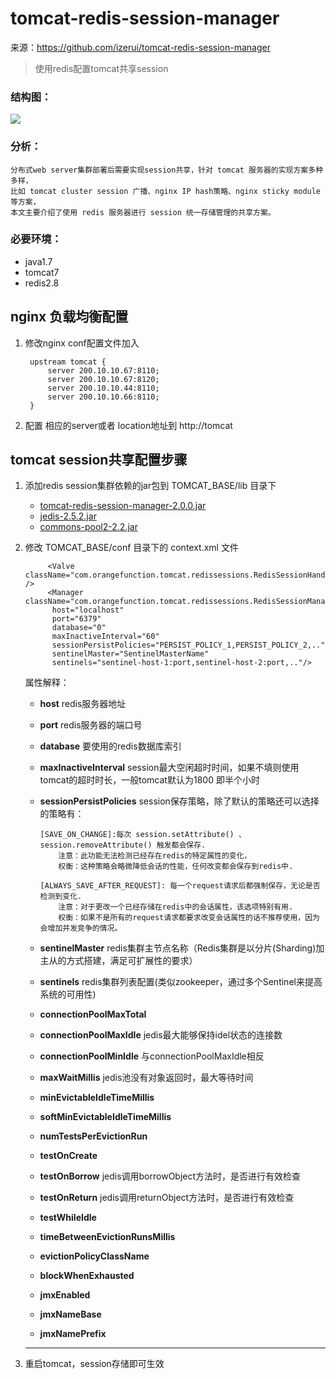 # tomcat-redis-session-manager

来源：https://github.com/izerui/tomcat-redis-session-manager

> 使用redis配置tomcat共享session

### 结构图：

<img src="http://images.cnitblog.com/blog/536814/201501/301356402377480.png"/>

### 分析：

	分布式web server集群部署后需要实现session共享，针对 tomcat 服务器的实现方案多种多样，
	比如 tomcat cluster session 广播、nginx IP hash策略、nginx sticky module等方案，
	本文主要介绍了使用 redis 服务器进行 session 统一存储管理的共享方案。

### 必要环境：

* java1.7
* tomcat7
* redis2.8



## nginx 负载均衡配置

1. 修改nginx conf配置文件加入

		upstream tomcat {
		    server 200.10.10.67:8110;
		    server 200.10.10.67:8120;
		    server 200.10.10.44:8110;
		    server 200.10.10.66:8110;
		}

2. 配置 相应的server或者 location地址到 http://tomcat


## tomcat session共享配置步骤

1. 添加redis session集群依赖的jar包到 TOMCAT_BASE/lib 目录下

	* <a href="https://github.com/izerui/tomcat-redis-session-manager/blob/master/jar/tomcat-redis-session-manager-2.0.0.jar?raw=true" target="_blank">tomcat-redis-session-manager-2.0.0.jar</a>
	* <a href="https://github.com/izerui/tomcat-redis-session-manager/blob/master/jar/jedis-2.5.2.jar?raw=true" target="_blank">jedis-2.5.2.jar</a>
	* <a href="https://github.com/izerui/tomcat-redis-session-manager/blob/master/jar/commons-pool2-2.2.jar?raw=true" target="_blank">commons-pool2-2.2.jar</a>


2. 修改 TOMCAT_BASE/conf 目录下的 context.xml 文件

			<Valve className="com.orangefunction.tomcat.redissessions.RedisSessionHandlerValve" />
			<Manager className="com.orangefunction.tomcat.redissessions.RedisSessionManager"
	         host="localhost"
	         port="6379"
	         database="0"
	         maxInactiveInterval="60"
	         sessionPersistPolicies="PERSIST_POLICY_1,PERSIST_POLICY_2,.."
	         sentinelMaster="SentinelMasterName"
	         sentinels="sentinel-host-1:port,sentinel-host-2:port,.."/>

	属性解释：

	*	**host** 						redis服务器地址
	*	**port** 						redis服务器的端口号
	*	**database** 					要使用的redis数据库索引
	*	**maxInactiveInterval** 		session最大空闲超时时间，如果不填则使用tomcat的超时时长，一般tomcat默认为1800 即半个小时
	*	**sessionPersistPolicies**		session保存策略，除了默认的策略还可以选择的策略有：
			
			[SAVE_ON_CHANGE]:每次 session.setAttribute() 、 session.removeAttribute() 触发都会保存. 
				注意：此功能无法检测已经存在redis的特定属性的变化，
				权衡：这种策略会略微降低会话的性能，任何改变都会保存到redis中.

			[ALWAYS_SAVE_AFTER_REQUEST]: 每一个request请求后都强制保存，无论是否检测到变化.
				注意：对于更改一个已经存储在redis中的会话属性，该选项特别有用. 
				权衡：如果不是所有的request请求都要求改变会话属性的话不推荐使用，因为会增加并发竞争的情况。
	* **sentinelMaster**		redis集群主节点名称（Redis集群是以分片(Sharding)加主从的方式搭建，满足可扩展性的要求）
	* **sentinels**				redis集群列表配置(类似zookeeper，通过多个Sentinel来提高系统的可用性)
	* **connectionPoolMaxTotal**	
	* **connectionPoolMaxIdle**	jedis最大能够保持idel状态的连接数
	* **connectionPoolMinIdle**	与connectionPoolMaxIdle相反
	* **maxWaitMillis**	jedis池没有对象返回时，最大等待时间
	* **minEvictableIdleTimeMillis**
	* **softMinEvictableIdleTimeMillis**
	* **numTestsPerEvictionRun**
	* **testOnCreate**
	* **testOnBorrow**	jedis调用borrowObject方法时，是否进行有效检查
	* **testOnReturn**	jedis调用returnObject方法时，是否进行有效检查
	* **testWhileIdle**
	* **timeBetweenEvictionRunsMillis**
	* **evictionPolicyClassName**
	* **blockWhenExhausted**
	* **jmxEnabled**
	* **jmxNameBase**
	* **jmxNamePrefix**
	* ****

3. 重启tomcat，session存储即可生效
